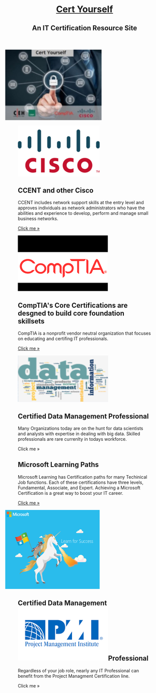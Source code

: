
<html>
<head>
	<meta charset="utf-8" />
	<link rel="stylesheet" href="styles/StyleSheet.css" type="text/css">
</head>
<body>
	<div class="wrapper row1">
		<header id="header" class="clear">
			<div id="hgroup">
			  <h1><a href="#">Cert Yourself</a></h1>
				<h2>An IT Certification Resource Site</h2>
			</div>
		</header>
	</div>
<div class="wrapper row2">
		<div id="container" class="clear">
			<section id="slider"><a href="#"><img src="images/Cert_Yourself1.jpg" width="306" height="223" alt=""></a></section>
				<div id="homepage">
				  <section id="services" class="clear">
					<article class="one_third">
						<figure>
							<img src="images/cisco-logo-3.png" width="260" height="161" alt="">
							<figcaption>
								<h2>CCENT and other Cisco </h2>
								<p>CCENT includes network support skills at the entry level and approves individuals as network administrators who have the abilities and experience to develop, perform and manage small business networks.</p>
								<footer class="more"><a href="https://www.cisco.com/c/en/us/training-events/training-certifications.html#~certifications" target= "_blank">Click me &raquo;</a></footer>
							</figcaption>
						</figure>
					</article>
					<article class="one_third">
						<figure>
							<img src="images/Comptia.png" width="286" height="176" alt="">
							<figcaption>
								<h2>CompTIA's Core Certifications are desgned to build core foundation skillsets</h2>
								<p>CompTIA is a nonprofit vendor neutral organization that focuses on educating and certifing IT professionals.</p>
								<footer class="more"><a href="https://www.comptia.org/" target="_blank">Click me &raquo;</a></footer>
							</figcaption>
						</figure>
					</article>
					<article class="one_third lastbox">
						<figure>
							<img src="images/data-managment1.png" width="287" height="147" alt="">
							<figcaption>
								<h2>Certified Data Management Professional</h2>
								<p>Many Organizations today are on the hunt for data scientists and analysts with expertise in dealing with big data. Skilled professionals are rare currenlty in todays workforce.</p>
								<footer class="more"><a herf="https://cdmp.info/" target="_blank">Click me &raquo;</a></footer>
							</figcaption>
						</figure>
					</article>
				</section>
				<section id="intro" class="last clear">
				  <article class="two_third">
					  <figure>
						  <figcaption>
						    <h2>Microsoft Learning Paths</h2>
							  <p>Microsoft Learning has Certification paths for many Techinical Job functions. Each of these certifications have three levels, Fundamental, Associate, and Expert. Achieving a Microsoft Certification is a great way to boost your IT career. </p>
								<footer class="more"><a href="https://www.microsoft.com/en-us/learning/certification-overview.aspx" target="_blank">Click me &raquo;</a></footer>
						  </figcaption>
					  </figure>
					</article>
				  <a href="https://www.cisco.com/c/en/us/training-events/training-certifications.html#~certifications" target= "_blank"><img src="images/microsoft-learning1.png" width="300" height="250" alt=""></a>
				  <article class="two_third lastbox">
					  <figure>
						  <figcaption>
							  <h2>Certified Data Management <img src="images/PMI.png" width="287" height="170" alt="">Professional</h2>
								<p>Regardless of your job role, nearly any IT Professional can benefit from the Project Managment Certification line.</p>
								<footer class="more"><a herf="https://cdmp.info/" target="_blank">Click me &raquo;</a></footer>
							</figcaption>
						</figure>
					</article>
				</section>
			</div>	
		</div>
	</div>
<div class="wrapper row3">
  <div id="footer" class="clear">
  </section>
  </div>
</div>
</body>
</html>
